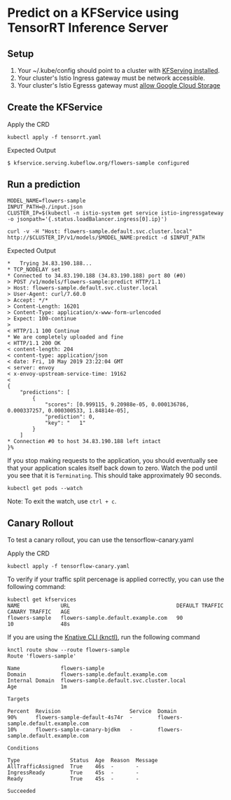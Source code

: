 
# Predict on a KFService using TensorRT Inference Server
## Setup
1. Your ~/.kube/config should point to a cluster with [KFServing installed](https://github.com/kubeflow/kfserving/blob/master/docs/DEVELOPER_GUIDE.md#deploy-kfserving).
2. Your cluster's Istio Ingress gateway must be network accessible.
3. Your cluster's Istio Egresss gateway must [allow Google Cloud Storage](https://knative.dev/docs/serving/outbound-network-access/)

## Create the KFService
Apply the CRD
```
kubectl apply -f tensorrt.yaml 
```

Expected Output
```
$ kfservice.serving.kubeflow.org/flowers-sample configured
```

## Run a prediction

```
MODEL_NAME=flowers-sample
INPUT_PATH=@./input.json
CLUSTER_IP=$(kubectl -n istio-system get service istio-ingressgateway -o jsonpath='{.status.loadBalancer.ingress[0].ip}')

curl -v -H "Host: flowers-sample.default.svc.cluster.local" http://$CLUSTER_IP/v1/models/$MODEL_NAME:predict -d $INPUT_PATH
```
Expected Output
```
*   Trying 34.83.190.188...
* TCP_NODELAY set
* Connected to 34.83.190.188 (34.83.190.188) port 80 (#0)
> POST /v1/models/flowers-sample:predict HTTP/1.1
> Host: flowers-sample.default.svc.cluster.local
> User-Agent: curl/7.60.0
> Accept: */*
> Content-Length: 16201
> Content-Type: application/x-www-form-urlencoded
> Expect: 100-continue
> 
< HTTP/1.1 100 Continue
* We are completely uploaded and fine
< HTTP/1.1 200 OK
< content-length: 204
< content-type: application/json
< date: Fri, 10 May 2019 23:22:04 GMT
< server: envoy
< x-envoy-upstream-service-time: 19162
< 
{
    "predictions": [
        {
            "scores": [0.999115, 9.20988e-05, 0.000136786, 0.000337257, 0.000300533, 1.84814e-05],
            "prediction": 0,
            "key": "   1"
        }
    ]
* Connection #0 to host 34.83.190.188 left intact
}%
```

If you stop making requests to the application, you should eventually see that your application scales itself back down to zero. Watch the pod until you see that it is `Terminating`. This should take approximately 90 seconds.

```
kubectl get pods --watch
```

Note: To exit the watch, use `ctrl + c`.

## Canary Rollout

To test a canary rollout, you can use the tensorflow-canary.yaml 

Apply the CRD
```
kubectl apply -f tensorflow-canary.yaml 
```

To verify if your traffic split percenage is applied correctly, you can use the following command:

```
kubectl get kfservices
NAME             URL                                  DEFAULT TRAFFIC   CANARY TRAFFIC   AGE
flowers-sample   flowers-sample.default.example.com   90                10               48s
```

If you are using the [Knative CLI (knctl)](#knative-cli), run the following command

```
knctl route show --route flowers-sample 
Route 'flowers-sample'

Name             flowers-sample  
Domain           flowers-sample.default.example.com  
Internal Domain  flowers-sample.default.svc.cluster.local  
Age              1m  

Targets

Percent  Revision                      Service  Domain  
90%      flowers-sample-default-4s74r  -        flowers-sample.default.example.com  
10%      flowers-sample-canary-bjdkm   -        flowers-sample.default.example.com  

Conditions

Type                Status  Age  Reason  Message  
AllTrafficAssigned  True    46s  -       -  
IngressReady        True    45s  -       -  
Ready               True    45s  -       -  

Succeeded
```
